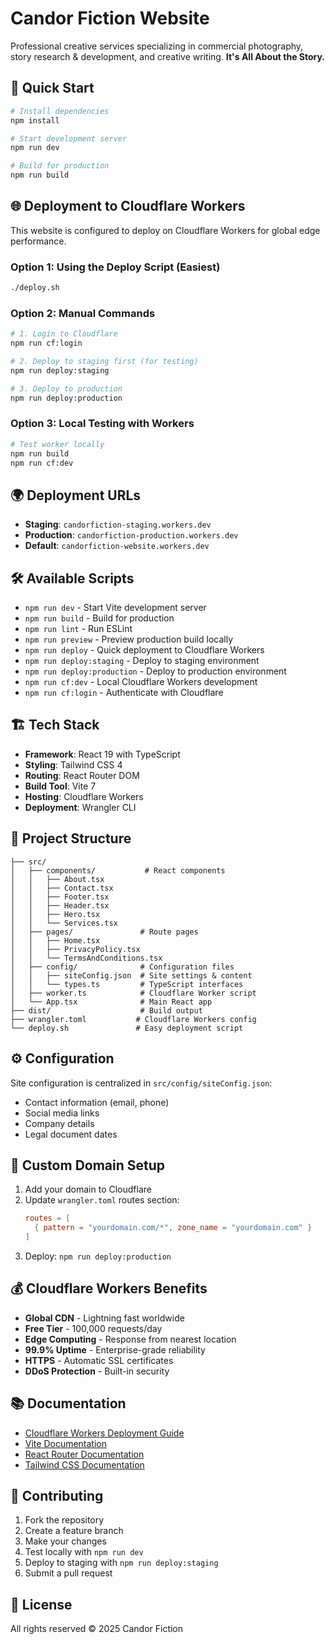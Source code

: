 # Candor Fiction Website

Professional creative services specializing in commercial photography, story research & development, and creative writing. **It's All About the Story.**

## 🚀 Quick Start

```bash
# Install dependencies
npm install

# Start development server
npm run dev

# Build for production
npm run build
```

## 🌐 Deployment to Cloudflare Workers

This website is configured to deploy on Cloudflare Workers for global edge performance.

### Option 1: Using the Deploy Script (Easiest)

```bash
./deploy.sh
```

### Option 2: Manual Commands

```bash
# 1. Login to Cloudflare
npm run cf:login

# 2. Deploy to staging first (for testing)
npm run deploy:staging

# 3. Deploy to production
npm run deploy:production
```

### Option 3: Local Testing with Workers

```bash
# Test worker locally
npm run build
npm run cf:dev
```

## 🌍 Deployment URLs

- **Staging**: `candorfiction-staging.workers.dev`
- **Production**: `candorfiction-production.workers.dev`
- **Default**: `candorfiction-website.workers.dev`

## 🛠 Available Scripts

- `npm run dev` - Start Vite development server
- `npm run build` - Build for production
- `npm run lint` - Run ESLint
- `npm run preview` - Preview production build locally
- `npm run deploy` - Quick deployment to Cloudflare Workers
- `npm run deploy:staging` - Deploy to staging environment
- `npm run deploy:production` - Deploy to production environment
- `npm run cf:dev` - Local Cloudflare Workers development
- `npm run cf:login` - Authenticate with Cloudflare

## 🏗 Tech Stack

- **Framework**: React 19 with TypeScript
- **Styling**: Tailwind CSS 4
- **Routing**: React Router DOM
- **Build Tool**: Vite 7
- **Hosting**: Cloudflare Workers
- **Deployment**: Wrangler CLI

## 📁 Project Structure

```
├── src/
│   ├── components/           # React components
│   │   ├── About.tsx
│   │   ├── Contact.tsx
│   │   ├── Footer.tsx
│   │   ├── Header.tsx
│   │   ├── Hero.tsx
│   │   └── Services.tsx
│   ├── pages/               # Route pages
│   │   ├── Home.tsx
│   │   ├── PrivacyPolicy.tsx
│   │   └── TermsAndConditions.tsx
│   ├── config/              # Configuration files
│   │   ├── siteConfig.json  # Site settings & content
│   │   └── types.ts         # TypeScript interfaces
│   ├── worker.ts            # Cloudflare Worker script
│   └── App.tsx              # Main React app
├── dist/                    # Build output
├── wrangler.toml           # Cloudflare Workers config
└── deploy.sh               # Easy deployment script
```

## ⚙️ Configuration

Site configuration is centralized in `src/config/siteConfig.json`:

- Contact information (email, phone)
- Social media links
- Company details
- Legal document dates

## 🔧 Custom Domain Setup

1. Add your domain to Cloudflare
2. Update `wrangler.toml` routes section:
   ```toml
   routes = [
     { pattern = "yourdomain.com/*", zone_name = "yourdomain.com" }
   ]
   ```
3. Deploy: `npm run deploy:production`

## 💰 Cloudflare Workers Benefits

- **Global CDN** - Lightning fast worldwide
- **Free Tier** - 100,000 requests/day
- **Edge Computing** - Response from nearest location
- **99.9% Uptime** - Enterprise-grade reliability
- **HTTPS** - Automatic SSL certificates
- **DDoS Protection** - Built-in security

## 📚 Documentation

- [Cloudflare Workers Deployment Guide](./CLOUDFLARE_DEPLOYMENT.md)
- [Vite Documentation](https://vitejs.dev/)
- [React Router Documentation](https://reactrouter.com/)
- [Tailwind CSS Documentation](https://tailwindcss.com/)

## 🤝 Contributing

1. Fork the repository
2. Create a feature branch
3. Make your changes
4. Test locally with `npm run dev`
5. Deploy to staging with `npm run deploy:staging`
6. Submit a pull request

## 📝 License

All rights reserved © 2025 Candor Fiction

